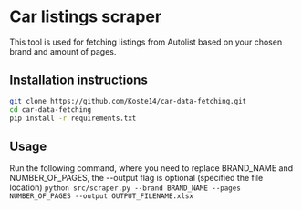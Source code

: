 # Car listings scraper

This tool is used for fetching listings from Autolist based on your chosen brand and amount of pages.

## Installation instructions

```bash
git clone https://github.com/Koste14/car-data-fetching.git
cd car-data-fetching
pip install -r requirements.txt
```

## Usage
Run the following command, where you need to replace BRAND_NAME and NUMBER_OF_PAGES, the --output flag is optional (specified the file location)
```python src/scraper.py --brand BRAND_NAME --pages NUMBER_OF_PAGES --output OUTPUT_FILENAME.xlsx```

